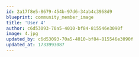 ```yaml
---
id: 2a17f8e5-8679-454b-97d6-34ab4c3968d9
blueprint: community_member_image
title: 'User 4'
author: c6d53093-70a5-4010-bf84-815546e3090f
image: 4.jpg
updated_by: c6d53093-70a5-4010-bf84-815546e3090f
updated_at: 1733993087
---
```


